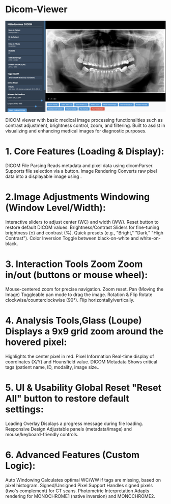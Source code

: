 # Dicom-Viewer

![App Preview](/Example.png)

DICOM viewer with basic medical image processing functionalities such as contrast adjustment, brightness control, zoom, and filtering. Built to assist in visualizing and enhancing medical images for diagnostic purposes.

# 1. Core Features (Loading & Display):
 DICOM File Parsing Reads metadata and pixel data using dicomParser. Supports file selection via a button. Image Rendering Converts raw pixel data into a displayable image using <canvas>.
# 2.Image Adjustments  Windowing (Window Level/Width):
Interactive sliders to adjust center (WC) and width (WW). Reset button to restore default DICOM values. Brightness/Contrast Sliders for fine-tuning brightness (±) and contrast (%). Quick presets (e.g., "Bright," "Dark," "High Contrast"). Color Inversion Toggle between black-on-white and white-on-black. 
# 3. Interaction Tools  Zoom Zoom in/out (buttons or mouse wheel):
Mouse-centered zoom for precise navigation. Zoom reset. Pan (Moving the Image) Toggleable pan mode to drag the image. Rotation & Flip Rotate clockwise/counterclockwise (90°). Flip horizontally/vertically. 
# 4. Analysis Tools,Glass (Loupe) Displays a 9x9 grid zoom around the hovered pixel:
Highlights the center pixel in red. Pixel Information Real-time display of coordinates (X/Y) and Hounsfield value. DICOM Metadata Shows critical tags (patient name, ID, modality, image size..
# 5. UI & Usability  Global Reset "Reset All" button to restore default settings:
Loading Overlay Displays a progress message during file loading. Responsive Design Adjustable panels (metadata/image) and mouse/keyboard-friendly controls. 
# 6. Advanced Features (Custom Logic): 
Auto Windowing Calculates optimal WC/WW if tags are missing, based on pixel histogram. Signed/Unsigned Pixel Support Handles signed pixels (two's complement) for CT scans. Photometric Interpretation Adapts rendering for MONOCHROME1 (native inversion) and MONOCHROME2.

